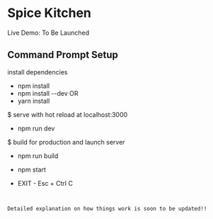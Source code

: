 # Spice Kitchen
Live Demo: To Be Launched

## Command Prompt Setup

install dependencies
* npm install 
* npm install --dev 
OR
* yarn install

$ serve with hot reload at localhost:3000
* npm run dev

$ build for production and launch server
* npm run build
* npm start

* EXIT - Esc + Ctrl C
```


Detailed explanation on how things work is soon to be updated!!
